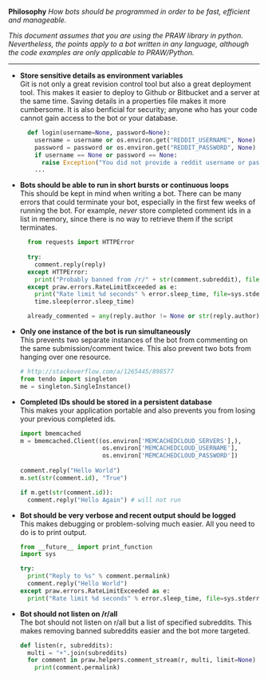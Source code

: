 **Philosophy**
*How bots should be programmed in order to be fast, efficient
 and manageable.*

*This document assumes that you are using the PRAW library in
python. Nevertheless, the points apply to a bot written in
any language, although the code examples are only applicable
to PRAW/Python.*

---

- **Store sensitive details as environment variables**  
  Git is not only a great revision control tool but also a
  great deployment tool. This makes it easier to deploy to
  Github or Bitbucket and a server at the same time. Saving
  details in a properties file makes it more cumbersome.
  It is also benficial for security; anyone who has your
  code cannot gain access to the bot or your database.

  ```python
    def login(username=None, password=None):
      username = username or os.environ.get("REDDIT_USERNAME", None)
      password = password or os.environ.get("REDDIT_PASSWORD", None)
      if username == None or password == None:
        raise Exception("You did not provide a reddit username or password!")
      ...
  ```
  
- **Bots should be able to run in short bursts or continuous loops**  
  This should be kept in mind when writing a bot. There can
  be many errors that could terminate your bot, especially
  in the first few weeks of running the bot. For example,
  *never* store completed comment ids in a list in memory,
  since there is no way to retrieve them if the script
  terminates.

  ```python
    from requests import HTTPError
    
    try:
      comment.reply(reply)
    except HTTPError:
      print("Probably banned from /r/" + str(comment.subreddit), file=sys.stderr)
    except praw.errors.RateLimitExceeded as e:
      print("Rate limit %d seconds" % error.sleep_time, file=sys.stderr)
  	  time.sleep(error.sleep_time)
  ```
  
  ```python
    already_commented = any(reply.author != None or str(reply.author) != username for reply in comment.replies)
  ```
  
- **Only one instance of the bot is run simultaneously**  
  This prevents two separate instances of the bot from
  commenting on the same submission/comment twice. This
  also prevent two bots from hanging over one resource.

  ```python
  # http://stackoverflow.com/a/1265445/898577
  from tendo import singleton
  me = singleton.SingleInstance()
  ```

- **Completed IDs should be stored in a persistent database**  
  This makes your application portable and also prevents you
  from losing your previous completed ids.

  ```python
  import bmemcached
  m = bmemcached.Client((os.environ['MEMCACHEDCLOUD_SERVERS'],), 
                         os.environ['MEMCACHEDCLOUD_USERNAME'],
                         os.environ['MEMCACHEDCLOUD_PASSWORD'])
                         
  comment.reply("Hello World")
  m.set(str(comment.id), "True")
  
  if m.get(str(comment.id)):
    comment.reply("Hello Again") # will not run
  ```
  
- **Bot should be very verbose and recent output should be logged**  
  This makes debugging or problem-solving much easier.
  All you need to do is to print output.

  ```python
  from __future__ import print_function
  import sys
  
  try:
    print("Reply to %s" % comment.permalink)
    comment.reply("Hello World")
  except praw.errors.RateLimitExceeded as e:
    print("Rate limit %d seconds" % error.sleep_time, file=sys.stderr)
  ```

- **Bot should not listen on /r/all**  
  The bot should not listen on r/all but a list of specified
  subreddits. This makes removing banned subreddits easier
  and the bot more targeted.

  ```python
  def listen(r, subreddits):
    multi = "+".join(subreddits)
    for comment in praw.helpers.comment_stream(r, multi, limit=None)
      print(comment.permalink)
  ```
